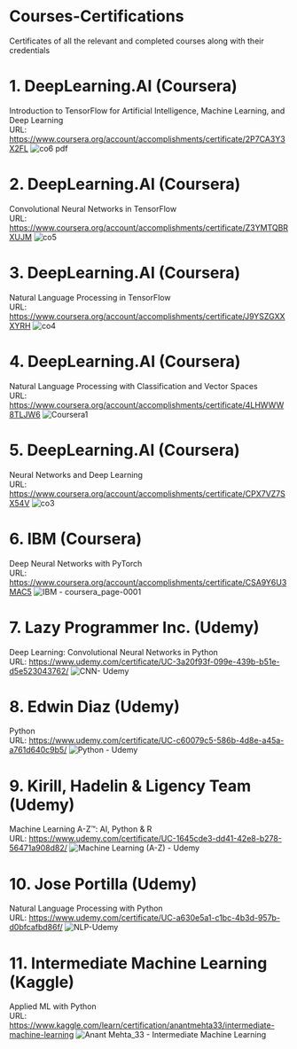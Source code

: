 # Courses-Certifications
Certificates of all the relevant and completed courses along with their credentials

# 1. DeepLearning.AI (Coursera)
Introduction to TensorFlow for Artificial Intelligence, Machine Learning, and Deep Learning<br/>
URL: https://www.coursera.org/account/accomplishments/certificate/2P7CA3Y3X2FL
![co6 pdf](https://github.com/anantmehta33/Courses-Certifications/assets/87894541/dfeebd88-d8bb-4878-9b97-16e31b410ae9)

# 2. DeepLearning.AI (Coursera)
Convolutional Neural Networks in TensorFlow<br/>
URL: https://www.coursera.org/account/accomplishments/certificate/Z3YMTQBRXUJM
![co5](https://github.com/anantmehta33/Courses-Certifications/assets/87894541/31e9a0fb-8f1b-4aa9-b091-e7b45579eaf9)

# 3. DeepLearning.AI (Coursera)
Natural Language Processing in TensorFlow<br/>
URL: https://www.coursera.org/account/accomplishments/certificate/J9YSZGXXXYRH
![co4](https://github.com/anantmehta33/Courses-Certifications/assets/87894541/be3e9e05-b04d-438b-bdaa-cc6b6d8bc135)

# 4. DeepLearning.AI (Coursera)
Natural Language Processing with Classification and Vector Spaces<br/>
URL: https://www.coursera.org/account/accomplishments/certificate/4LHWWW8TLJW6
![Coursera1](https://github.com/anantmehta33/Courses-Certifications/assets/87894541/4262f416-5f50-443b-8d33-7d779f5cf3ee)

# 5. DeepLearning.AI (Coursera)
Neural Networks and Deep Learning<br/>
URL: https://www.coursera.org/account/accomplishments/certificate/CPX7VZ7SX54V
![co3](https://github.com/anantmehta33/Courses-Certifications/assets/87894541/aedaadf5-560d-44d0-a1cd-a8d66d97efe2)

# 6. IBM (Coursera)
Deep Neural Networks with PyTorch<br/>
URL: https://www.coursera.org/account/accomplishments/certificate/CSA9Y6U3MAC5
![IBM - coursera_page-0001](https://github.com/anantmehta33/Courses-Certifications/assets/87894541/176a3c6f-4d5d-4a10-be9e-3f63904678a7)

# 7. Lazy Programmer Inc. (Udemy)
Deep Learning: Convolutional Neural Networks in Python<br/>
URL: https://www.udemy.com/certificate/UC-3a20f93f-099e-439b-b51e-d5e523043762/
![CNN- Udemy](https://github.com/anantmehta33/Courses-Certifications/assets/87894541/5290c0ec-8518-4fab-a2d2-1be7be8ae3b7)


# 8. Edwin Diaz (Udemy)
Python<br/>
URL: https://www.udemy.com/certificate/UC-c60079c5-586b-4d8e-a45a-a761d640c9b5/
![Python - Udemy](https://github.com/anantmehta33/Courses-Certifications/assets/87894541/2e3090fa-d9eb-4c9c-bb7d-874941137b7f)


# 9. Kirill, Hadelin & Ligency Team  (Udemy)
Machine Learning A-Z™: AI, Python & R<br/>
URL: https://www.udemy.com/certificate/UC-1645cde3-dd41-42e8-b278-56471a908d82/
![Machine Learning (A-Z) - Udemy](https://github.com/anantmehta33/Courses-Certifications/assets/87894541/1421dbd9-8bff-419a-8439-f6fbecdf3eb0)

# 10. Jose Portilla  (Udemy)
Natural Language Processing with Python<br/>
URL: https://www.udemy.com/certificate/UC-a630e5a1-c1bc-4b3d-957b-d0bfcafbd86f/
![NLP-Udemy](https://github.com/anantmehta33/Courses-Certifications/assets/87894541/284dafb8-debd-4219-b84d-4c5fb31ef988)

# 11. Intermediate Machine Learning  (Kaggle)
Applied ML with Python<br/>
URL: https://www.kaggle.com/learn/certification/anantmehta33/intermediate-machine-learning
![Anant Mehta_33 - Intermediate Machine Learning](https://github.com/anantmehta33/Courses-Certifications/assets/87894541/cfb60e06-a033-4412-a889-adc8b5ac717a)

